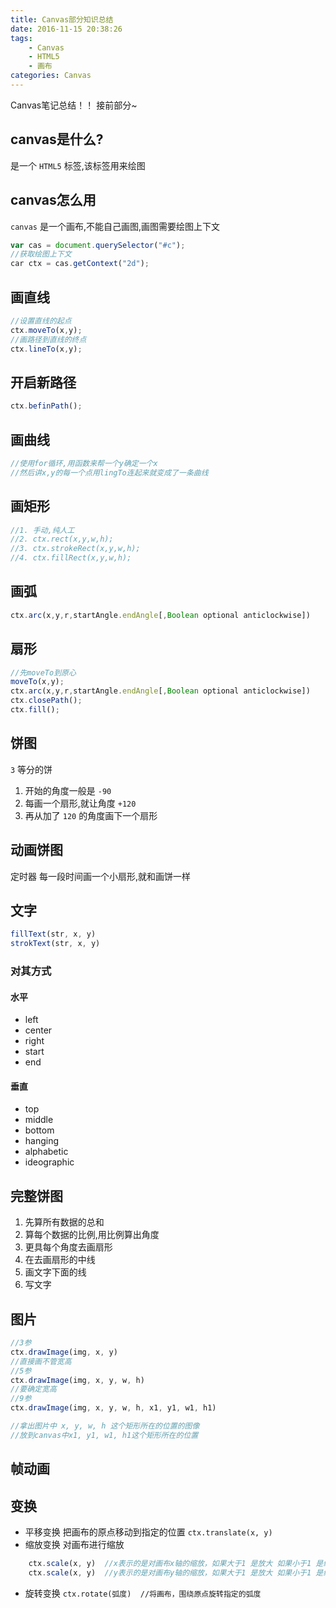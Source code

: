 ```yaml
---
title: Canvas部分知识总结
date: 2016-11-15 20:38:26
tags: 
	- Canvas
	- HTML5
	- 画布
categories: Canvas
---
```


Canvas笔记总结！！
接前部分~

<!-- more -->

## canvas是什么?

是一个 `HTML5` 标签,该标签用来绘图

## canvas怎么用

`canvas` 是一个画布,不能自己画图,画图需要绘图上下文

```js
var cas = document.querySelector("#c");
//获取绘图上下文
car ctx = cas.getContext("2d");
```

## 画直线

```js
//设置直线的起点
ctx.moveTo(x,y);
//画路径到直线的终点
ctx.lineTo(x,y);
```

## 开启新路径

```js
ctx.befinPath();
```

## 画曲线

```js
//使用for循环,用函数来帮一个y确定一个x
//然后讲x,y的每一个点用lingTo连起来就变成了一条曲线
```

## 画矩形

```js
//1. 手动,纯人工
//2. ctx.rect(x,y,w,h);
//3. ctx.strokeRect(x,y,w,h);
//4. ctx.fillRect(x,y,w,h);
```

## 画弧

```js
ctx.arc(x,y,r,startAngle.endAngle[,Boolean optional anticlockwise])
```

## 扇形

```js
//先moveTo到原心
moveTo(x,y);
ctx.arc(x,y,r,startAngle.endAngle[,Boolean optional anticlockwise])
ctx.closePath();
ctx.fill();
```

## 饼图

`3` 等分的饼
1. 开始的角度一般是 `-90`
2. 每画一个扇形,就让角度 `+120`
3. 再从加了 `120` 的角度画下一个扇形

## 动画饼图

定时器
每一段时间画一个小扇形,就和画饼一样

## 文字

```js
fillText(str, x, y)
strokText(str, x, y)
```

### 对其方式

#### 水平

* left
* center
* right
* start
* end

#### 垂直

* top
* middle
* bottom
* hanging
* alphabetic
* ideographic

## 完整饼图

1. 先算所有数据的总和
2. 算每个数据的比例,用比例算出角度
3. 更具每个角度去画扇形
4. 在去画扇形的中线
5. 画文字下面的线
6. 写文字

## 图片

```js
//3参
ctx.drawImage(img, x, y)
//直接画不管宽高
//5参
ctx.drawImage(img, x, y, w, h)
//要确定宽高
//9参
ctx.drawImage(img, x, y, w, h, x1, y1, w1, h1)

//拿出图片中 x, y, w, h 这个矩形所在的位置的图像
//放到canvas中x1, y1, w1, h1这个矩形所在的位置
```

## 帧动画


## 变换

* 平移变换   把画布的原点移动到指定的位置
    `ctx.translate(x, y)`
* 缩放变换   对画布进行缩放

```js
    ctx.scale(x, y)  //x表示的是对画布x轴的缩放，如果大于1 是放大 如果小于1 是缩小
    ctx.scale(x, y)  //y表示的是对画布y轴的缩放，如果大于1 是放大 如果小于1 是缩小
```

* 旋转变换
    `ctx.rotate(弧度)  //将画布，围绕原点旋转指定的弧度`